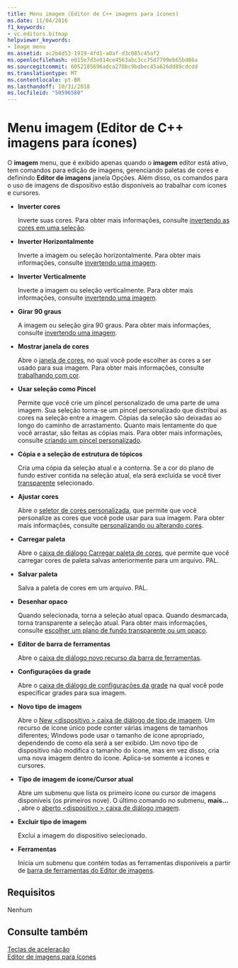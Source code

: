 ```yaml
---
title: Menu imagem (Editor de C++ imagens para ícones)
ms.date: 11/04/2016
f1_keywords:
- vc.editors.bitmap
helpviewer_keywords:
- Image menu
ms.assetid: ac2b4d53-1919-4fd1-a0af-d3c085c45af2
ms.openlocfilehash: e015e7d3e814ce4563abc3cc75d7799eb65bd86a
ms.sourcegitcommit: 6052185696adca270bc9bdbec45a626dd89cdcdd
ms.translationtype: MT
ms.contentlocale: pt-BR
ms.lasthandoff: 10/31/2018
ms.locfileid: "50596580"
---
```

# <a name="image-menu-c-image-editor-for-icons"></a>Menu imagem (Editor de C++ imagens para ícones)

O **imagem** menu, que é exibido apenas quando o **imagem** editor está ativo, tem comandos para edição de imagens, gerenciando paletas de cores e definindo **Editor de imagens** janela Opções. Além disso, os comandos para o uso de imagens de dispositivo estão disponíveis ao trabalhar com ícones e cursores.

- **Inverter cores**

   Inverte suas cores. Para obter mais informações, consulte [invertendo as cores em uma seleção](../windows/inverting-the-colors-in-a-selection-image-editor-for-icons.md).

- **Inverter Horizontalmente**

   Inverte a imagem ou seleção horizontalmente. Para obter mais informações, consulte [invertendo uma imagem](../windows/flipping-an-image-image-editor-for-icons.md).

- **Inverter Verticalmente**

   Inverte a imagem ou seleção verticalmente. Para obter mais informações, consulte [invertendo uma imagem](../windows/flipping-an-image-image-editor-for-icons.md).

- **Girar 90 graus**

   A imagem ou seleção gira 90 graus. Para obter mais informações, consulte [invertendo uma imagem](../windows/flipping-an-image-image-editor-for-icons.md).

- **Mostrar janela de cores**

   Abre o [janela de cores](../windows/colors-window-image-editor-for-icons.md), no qual você pode escolher as cores a ser usado para sua imagem. Para obter mais informações, consulte [trabalhando com cor](../windows/working-with-color-image-editor-for-icons.md).

- **Usar seleção como Pincel**

   Permite que você crie um pincel personalizado de uma parte de uma imagem. Sua seleção torna-se um pincel personalizado que distribui as cores na seleção entre a imagem. Cópias da seleção são deixadas ao longo do caminho de arrastamento. Quanto mais lentamente do que você arrastar, são feitas as cópias mais. Para obter mais informações, consulte [criando um pincel personalizado](../windows/creating-a-custom-brush-image-editor-for-icons.md).

- **Cópia e a seleção de estrutura de tópicos**

   Cria uma cópia da seleção atual e a contorna. Se a cor do plano de fundo estiver contida na seleção atual, ela será excluída se você tiver [transparente](../windows/choosing-a-transparent-or-opaque-background-image-editor-for-icons.md) selecionado.

- **Ajustar cores**

   Abre o [seletor de cores personalizada](../windows/custom-color-selector-dialog-box-image-editor-for-icons.md), que permite que você personalize as cores que você pode usar para sua imagem. Para obter mais informações, consulte [personalizando ou alterando cores](../windows/customizing-or-changing-colors-image-editor-for-icons.md).

- **Carregar paleta**

   Abre o [caixa de diálogo Carregar paleta de cores](../windows/load-palette-colors-dialog-box-image-editor-for-icons.md), que permite que você carregar cores de paleta salvas anteriormente para um arquivo. PAL.

- **Salvar paleta**

   Salva a paleta de cores em um arquivo. PAL.

- **Desenhar opaco**

   Quando selecionada, torna a seleção atual opaca. Quando desmarcada, torna transparente a seleção atual. Para obter mais informações, consulte [escolher um plano de fundo transparente ou um opaco](../windows/choosing-a-transparent-or-opaque-background-image-editor-for-icons.md).

- **Editor de barra de ferramentas**

   Abre o [caixa de diálogo novo recurso da barra de ferramentas](../windows/new-toolbar-resource-dialog-box.md).

- **Configurações da grade**

   Abre o [caixa de diálogo de configurações da grade](../windows/grid-settings-dialog-box-image-editor-for-icons.md) na qual você pode especificar grades para sua imagem.

- **Novo tipo de imagem**

   Abre o [New \<dispositivo > caixa de diálogo de tipo de imagem](../windows/new-device-image-type-dialog-box-image-editor-for-icons.md). Um recurso de ícone único pode conter várias imagens de tamanhos diferentes; Windows pode usar o tamanho de ícone apropriado, dependendo de como ela será a ser exibido. Um novo tipo de dispositivo não modifica o tamanho do ícone, mas em vez disso, cria uma nova imagem dentro do ícone. Aplica-se somente a ícones e cursores.

- **Tipo de imagem de ícone/Cursor atual**

   Abre um submenu que lista os primeiro ícone ou cursor de imagens disponíveis (os primeiros nove). O último comando no submenu, **mais...** , abre o [aberto \<dispositivo > caixa de diálogo imagem](../windows/open-device-image-dialog-box-image-editor-for-icons.md).

- **Excluir tipo de imagem**

   Exclui a imagem do dispositivo selecionado.

- **Ferramentas**

   Inicia um submenu que contém todas as ferramentas disponíveis a partir de [barra de ferramentas do Editor de imagens](../windows/toolbar-image-editor-for-icons.md).

## <a name="requirements"></a>Requisitos

Nenhum

## <a name="see-also"></a>Consulte também

[Teclas de aceleração](../windows/accelerator-keys-image-editor-for-icons.md)<br/>
[Editor de imagens para ícones](../windows/image-editor-for-icons.md)